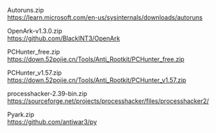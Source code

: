 Autoruns.zip<br>
https://learn.microsoft.com/en-us/sysinternals/downloads/autoruns

OpenArk-v1.3.0.zip<br>
https://github.com/BlackINT3/OpenArk

PCHunter_free.zip<br>
https://down.52pojie.cn/Tools/Anti_Rootkit/PCHunter_free.zip

PCHunter_v1.57.zip<br>
https://down.52pojie.cn/Tools/Anti_Rootkit/PCHunter_v1.57.zip

processhacker-2.39-bin.zip<br>
https://sourceforge.net/projects/processhacker/files/processhacker2/

Pyark.zip<br>
https://github.com/antiwar3/py